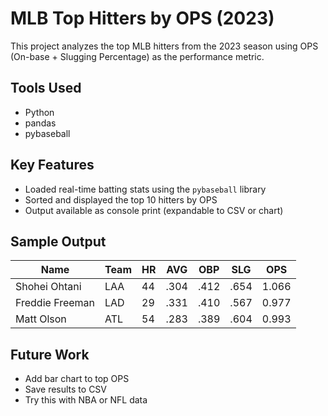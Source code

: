 # MLB Top Hitters by OPS (2023)

This project analyzes the top MLB hitters from the 2023 season using OPS (On-base + Slugging Percentage) as the performance metric.

## Tools Used
- Python
- pandas
- pybaseball

## Key Features
- Loaded real-time batting stats using the `pybaseball` library
- Sorted and displayed the top 10 hitters by OPS
- Output available as console print (expandable to CSV or chart)

## Sample Output
| Name            | Team | HR | AVG  | OBP  | SLG  | OPS   |
|-----------------|------|----|------|------|------|--------|
| Shohei Ohtani   | LAA  | 44 | .304 | .412 | .654 | 1.066 |
| Freddie Freeman | LAD  | 29 | .331 | .410 | .567 | 0.977 |
| Matt Olson      | ATL  | 54 | .283 | .389 | .604 | 0.993 |

## Future Work
- Add bar chart to top OPS
- Save results to CSV
- Try this with NBA or NFL data